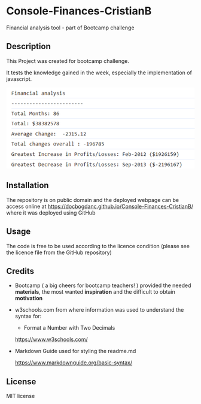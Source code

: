 # Console-Finances-CristianB

Financial analysis tool - part of Bootcamp challenge


## Description

This Project was created for bootcamp challenge.

It tests the knowledge gained in the week, especially the implementation of javascript. 


![image of results](./images/Screenshot.png)



## Installation

The repository is on public domain and the deployed webpage can be access online at https://docbogdanc.github.io/Console-Finances-CristianB/ where it was deployed using GitHub 


## Usage

The code is free to be used according to the licence condition (please see the licence file from the GitHub repository)



## Credits

- Bootcamp ( a big cheers for bootcamp teachers! ) provided the needed **materials**, the most wanted **inspiration** and the difficult to obtain **motivation**  

  


- w3schools.com from where information was used to understand the syntax for:
    - Format a Number with Two Decimals 
 
   https://www.w3schools.com/


- Markdown Guide used for styling the readme.md

   https://www.markdownguide.org/basic-syntax/


## License

MIT license




